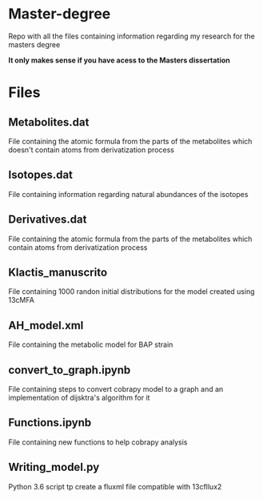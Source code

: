 # Master-degree
Repo with all the files containing information regarding my research for the masters degree

**It only makes sense if you have acess to the Masters dissertation**

# Files
## Metabolites.dat
File containing the atomic formula from the parts of the metabolites which doesn't contain atoms from derivatization process

## Isotopes.dat
File containing information regarding natural abundances of the isotopes

## Derivatives.dat
File containing the atomic formula from the parts of the metabolites which contain atoms from derivatization process

## Klactis_manuscrito
File containing 1000 randon initial distributions for the model created using 13cMFA

## AH_model.xml
File containing the metabolic model for BAP strain

## convert_to_graph.ipynb
File containing steps to convert cobrapy model to a graph and an implementation of dijsktra's algorithm for it

## Functions.ipynb
File containing new functions to help cobrapy analysis

## Writing_model.py
Python 3.6 script tp create a fluxml file compatible with 13cfllux2
